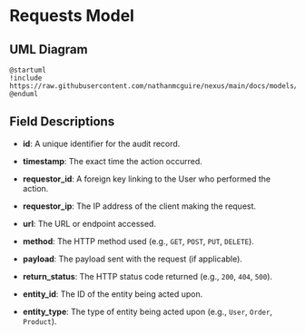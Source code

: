 # Requests Model

## UML Diagram
```puml
@startuml
!include https://raw.githubusercontent.com/nathanmcguire/nexus/main/docs/models/requests.puml
@enduml
```

## Field Descriptions
- **id**: A unique identifier for the audit record.
- **timestamp**: The exact time the action occurred.
- **requestor_id**: A foreign key linking to the User who performed the action.
- **requestor_ip**: The IP address of the client making the request.
- **url**: The URL or endpoint accessed.
- **method**: The HTTP method used (e.g., `GET`, `POST`, `PUT`, `DELETE`).
- **payload**: The payload sent with the request (if applicable).
- **return_status**: The HTTP status code returned (e.g., `200`, `404`, `500`).

- **entity_id**: The ID of the entity being acted upon.
- **entity_type**: The type of entity being acted upon (e.g., `User`, `Order`, `Product`).


